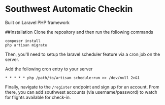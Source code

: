 # Southwest Automatic Checkin

Built on Laravel PHP framework

##Installation
Clone the repository and then run the following commands
```
composer install
php artisan migrate
```

Then, you'll need to setup the laravel scheduler feature via a cron job on the server.

Add the following cron entry to your server
```
* * * * * php /path/to/artisan schedule:run >> /dev/null 2>&1
```


Finally, navigate to the `/register` endpoint and sign up for an account.
From there, you can add southwest accounts (via username/password) to watch for flights available for check-in.

